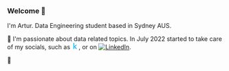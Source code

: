 ### Welcome 👋

I'm Artur. Data Engineering student based in Sydney AUS.
<!-- Actual text -->

💬 I'm passionate about data related topics. In July 2022 started to take care of my socials, such as  [![Kaggle][1.1]][1], or on [![LinkedIn][2.1]][2].

🔭 
<!-- Icons -->

[1.1]: kaggle.png
[2.1]: https://raw.githubusercontent.com/MartinHeinz/MartinHeinz/master/linkedin-3-16.png

<!-- Links to your social media accounts -->

[1]: https://www.kaggle.com/bashmak
[2]: https://www.linkedin.com/in/artur-b/
